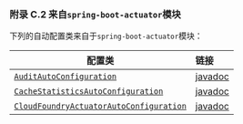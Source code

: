 ### 附录 C.2 来自`spring-boot-actuator`模块

下列的自动配置类来自于`spring-boot-actuator`模块：

|配置类|链接|
|------|:------|
|[`AuditAutoConfiguration`](https://github.com/spring-projects/spring-boot/tree/v2.0.0.M2/spring-boot-actuator/src/main/java/org/springframework/boot/actuate/autoconfigure/AuditAutoConfiguration.java)|[javadoc](https://docs.spring.io/spring-boot/docs/2.0.0.M5/api/org/springframework/boot/actuate/autoconfigure/AuditAutoConfiguration.html)|
|[`CacheStatisticsAutoConfiguration`](https://github.com/spring-projects/spring-boot/tree/v2.0.0.M2/spring-boot-actuator/src/main/java/org/springframework/boot/actuate/autoconfigure/CacheStatisticsAutoConfiguration.java)|[javadoc](https://docs.spring.io/spring-boot/docs/2.0.0.M5/api/org/springframework/boot/actuate/autoconfigure/CacheStatisticsAutoConfiguration.html)|
|[`CloudFoundryActuatorAutoConfiguration`](https://github.com/spring-projects/spring-boot/tree/v2.0.0.M2/spring-boot-actuator/src/main/java/org/springframework/boot/actuate/cloudfoundry/CloudFoundryActuatorAutoConfiguration.java)|[javadoc](https://docs.spring.io/spring-boot/docs/2.0.0.M5/api/org/springframework/boot/actuate/cloudfoundry/CloudFoundryActuatorAutoConfiguration.html)|
